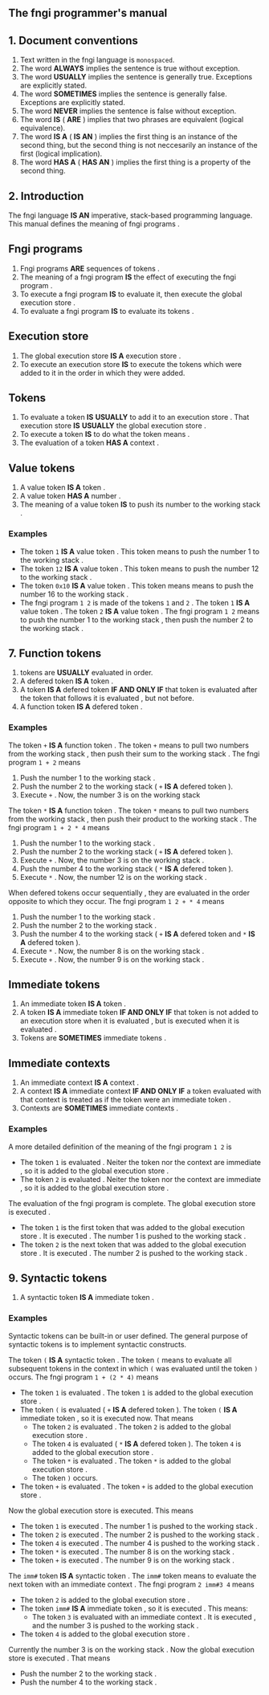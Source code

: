 <div>
<!-- Generated by cxt.py from manual.cxt -->
<h2>The fngi programmer&#x27;s manual</h2><h2>1. Document conventions</h2><ol><li value="1">Text written in the <span>		fngi language			</span> is <code>monospaced</code>.</li><li value="2">The word <span>			<b>ALWAYS</b>			</span> implies the sentence is true without exception.</li><li value="3">The word <span>			<b>USUALLY</b>			</span> implies the sentence is generally true. Exceptions are explicitly stated.</li><li value="4">The word <span>		<b>SOMETIMES</b>			</span> implies the sentence is generally false. Exceptions are explicitly stated.</li><li value="5">The word <span>			<b>NEVER</b>			</span> implies the sentence is false without exception.</li><li value="6">The word <span>			<b>IS</b>			</span> (<span>			<b>ARE</b>			</span>) implies that two phrases are equivalent (logical equivalence).</li><li value="7">The word <span>			<b>IS A</b>			</span> (<span>			<b>IS AN</b>			</span>) implies the first thing is an instance of the second thing, but the second thing is not neccesarily an instance of the first (logical implication).</li><li value="8">The word <span>			<b>HAS A</b>			</span> (<span>			<b>HAS AN</b>			</span>) implies the first thing is a property of the second thing.</li></ol> </p><p><h2>2. Introduction</h2>The <span>		fngi language			</span> <span>			<b>IS AN</b>			</span> imperative, stack-based programming language. This manual defines the <span>			meaning				</span> of <span>		fngi programs			</span>.</p><p><h2><span>		Fngi programs			</span></h2><ol><li value="1"><span>		Fngi programs			</span> <span>			<b>ARE</b>			</span> <span>		sequences			</span> of <span>			tokens				</span>.</li><li value="2">The <span>			meaning				</span> of a <span>		fngi program			</span> <span>			<b>IS</b>			</span> the effect of <span>		executing			</span> the <span>		fngi program			</span>.</li><li value="3">To <span>			execute				</span> a <span>		fngi program			</span> <span>			<b>IS</b>			</span> to <span>		evaluate			</span> it, then <span>			execute				</span> the <span>	global execution store		</span>.</li><li value="4">To <span>		evaluate			</span> a <span>		fngi program			</span> <span>			<b>IS</b>			</span> to <span>		evaluate			</span> its <span>			tokens				</span>.</li></ol><h2><span>		Execution store			</span></h2><ol><li value="1">The <span>	global execution store		</span> <span>			<b>IS A</b>			</span> <span>		execution store			</span>.</li><li value="2">To <span>			execute				</span> an <span>		execution store			</span> <span>			<b>IS</b>			</span> to <span>			execute				</span> the <span>			tokens				</span> which were added to it in the order in which they were added.</li></ol><h2><span>		Tokens				</span></h2><ol><li value="1">To <span>		evaluate			</span> a <span>			token				</span> <span>			<b>IS</b>			</span> <span>			<b>USUALLY</b>			</span> to add it to an <span>		execution store			</span>. That <span>		execution store			</span> <span>			<b>IS</b>			</span> <span>			<b>USUALLY</b>			</span> the <span>	global execution store		</span>.</li><li value="2">To <span>			execute				</span> a <span>			token				</span> <span>			<b>IS</b>			</span> to do what the <span>			token				</span> <span>			means				</span>.</li><li value="3">The <span>		evaluation			</span> of a <span>			token				</span> <span>			<b>HAS A</b>			</span> <span>			context				</span>.</p><p>  </li></ol><h2><span>		Value tokens			</span></h2><ol><li value="1">A <span>		value token			</span> <span>			<b>IS A</b>			</span> <span>			token				</span>.</li><li value="2">A <span>		value token			</span> <span>			<b>HAS A</b>			</span> <span>			number				</span>.</li><li value="3">The <span>			meaning				</span> of a <span>		value token			</span> <span>			<b>IS</b>			</span> to <span>			push				</span> its <span>			number				</span> to the <span>		working stack			</span>. </li></ol><h3>Examples</h3><ul><li>The <span>			token				</span> <span>		<code>1</code>				</span> <span>			<b>IS A</b>			</span> <span>		value token			</span>. This <span>			token				</span> <span>			means				</span> to <span>			push				</span> the <span>			number				</span> 1 to the <span>		working stack			</span>.</li><li>The <span>			token				</span> <span>		<code>12</code>			</span> <span>			<b>IS A</b>			</span> <span>		value token			</span>. This <span>			token				</span> <span>			means				</span> to <span>			push				</span> the <span>			number				</span> 12 to the <span>		working stack			</span>.</li><li>The <span>			token				</span> <span>		<code>0x10</code>			</span> <span>			<b>IS A</b>			</span> <span>		value token			</span>. This <span>			token				</span> <span>			means				</span> <span>			means				</span> to <span>			push				</span> the <span>			number				</span> 16 to the <span>		working stack			</span>.</li><li>The <span>		fngi program			</span> <span>		<code>1 2</code>			</span> is made of the <span>			tokens				</span> <span>		<code>1</code>				</span> and <span>		<code>2</code>				</span>. The <span>			token				</span> <span>		<code>1</code>				</span> <span>			<b>IS A</b>			</span> <span>		value token			</span>. The <span>			token				</span> <span>		<code>2</code>				</span> <span>			<b>IS A</b>			</span> <span>		value token			</span>. The <span>		fngi program			</span> <span>		<code>1 2</code>			</span> <span>			means				</span> to <span>			push				</span> the <span>			number				</span> 1 to the <span>		working stack			</span>, then <span>			push				</span> the <span>			number				</span> 2 to the <span>		working stack			</span>. </li></ul><h2>7. <span>	Function tokens			</span></h2><ol><li value="1"><span>			tokens				</span> are <span>			<b>USUALLY</b>			</span> <span>		evaluated			</span> in order.</li><li value="2">A <span>			defered				</span> <span>			token				</span> <span>			<b>IS A</b>			</span> <span>			token				</span>.</li><li value="3">A <span>			token				</span> <span>			<b>IS A</b>			</span> <span>			defered				</span> <span>			token				</span> <span>			<b>IF AND ONLY IF</b>		</span> that <span>			token				</span> is <span>		evaluated			</span> after the <span>			token				</span> that follows it is <span>		evaluated			</span>, but not before.</li><li value="4">A <span>		function token			</span> <span>			<b>IS A</b>			</span> <span>			defered				</span> <span>			token				</span>.</li></ol><h3>Examples</h3>The <span>			token				</span> <span>		<code>+</code>				</span> <span>			<b>IS A</b>			</span> <span>		function token			</span>. The <span>			token				</span> <span>		<code>+</code>				</span> <span>			means				</span> to <span>			pull				</span> two <span>			numbers				</span> from the <span>		working stack			</span>, then <span>			push				</span> their sum to the <span>		working stack			</span>. The <span>		fngi program			</span> <span>	<code>1 + 2</code>			</span> <span>			means				</span></p><p><ol><li value="1"><span>			Push				</span> the <span>			number				</span> 1 to the <span>		working stack			</span>.</li><li value="2"><span>			Push				</span> the <span>			number				</span> 2 to the <span>		working stack			</span> (<span>		<code>+</code>				</span> <span>			<b>IS A</b>			</span> <span>			defered				</span> <span>			token				</span>).</li><li value="3">Execute <span>		<code>+</code>				</span>. Now, the <span>			number				</span> 3 is on the <span>		working stack			</span></li></ol>The token <span>		<code>*</code>				</span> <span>			<b>IS A</b>			</span> <span>		function token			</span>. The <span>			token				</span> <span>		<code>*</code>				</span> <span>			means				</span> to <span>			pull				</span> two <span>			numbers				</span> from the <span>		working stack			</span>, then <span>			push				</span> their product to the <span>		working stack			</span>. The <span>		fngi program			</span> <span>	<code>1 + 2 * 4</code>			</span> <span>			means				</span></p><p><ol><li value="1"><span>			Push				</span> the <span>			number				</span> 1 to the <span>		working stack			</span>.</li><li value="2"><span>			Push				</span> the <span>			number				</span> 2 to the <span>		working stack			</span> (<span>		<code>+</code>				</span> <span>			<b>IS A</b>			</span> <span>			defered				</span> <span>			token				</span>).</li><li value="3">Execute <span>		<code>+</code>				</span>. Now, the <span>			number				</span> 3 is on the <span>		working stack			</span>.</li><li value="4"><span>			Push				</span> the <span>			number				</span> 4 to the <span>		working stack			</span> (<span>		<code>*</code>				</span> <span>			<b>IS A</b>			</span> <span>			defered				</span> <span>			token				</span>).</li><li value="5">Execute <span>		<code>*</code>				</span>. Now, the <span>			number				</span> 12 is on the <span>		working stack			</span>.</li></ol>When <span>			defered				</span> <span>			tokens				</span> occur <span>		sequentially			</span>, they are <span>		evaluated			</span> in the order opposite to which they occur. The <span>		fngi program			</span> <span>	<code>1 2 + * 4</code>			</span> <span>			means				</span></p><p><ol><li value="1"><span>			Push				</span> the <span>			number				</span> 1 to the <span>		working stack			</span>.</li><li value="2"><span>			Push				</span> the <span>			number				</span> 2 to the <span>		working stack			</span>.</li><li value="3"><span>			Push				</span> the <span>			number				</span> 4 to the <span>		working stack			</span> (<span>		<code>+</code>				</span> <span>			<b>IS A</b>			</span> <span>			defered				</span> <span>			token				</span> and <span>		<code>*</code>				</span> <span>			<b>IS A</b>			</span> <span>			defered				</span> <span>			token				</span>).</li><li value="4">Execute <span>		<code>*</code>				</span>. Now, the <span>			number				</span> 8 is on the <span>		working stack			</span>.</li><li value="5">Execute <span>		<code>+</code>				</span>. Now, the <span>			number				</span> 9 is on the <span>		working stack			</span>.</li></ol></p><p><h2><span>		Immediate			</span> <span>			tokens				</span></h2><ol><li value="1">An <span>		immediate			</span> <span>			token				</span> <span>			<b>IS A</b>			</span> <span>			token				</span>.</li><li value="2">A <span>			token				</span> <span>			<b>IS A</b>			</span> <span>		immediate			</span> <span>			token				</span> <span>			<b>IF AND ONLY IF</b>		</span> that <span>			token				</span> is not added to an <span>		execution store			</span> when it is <span>		evaluated			</span>, but is <span>		executed			</span> when it is <span>		evaluated			</span>.</li><li value="3"><span>		Tokens				</span> are <span>		<b>SOMETIMES</b>			</span> <span>		immediate			</span> <span>			tokens				</span>.</li></ol><h2><span>		Immediate			</span> <span>		contexts			</span></h2><ol><li value="1">An <span>		immediate			</span> <span>			context				</span> <span>			<b>IS A</b>			</span> <span>			context				</span>.</li><li value="2">A <span>			context				</span> <span>			<b>IS A</b>			</span> <span>		immediate			</span> <span>			context				</span> <span>			<b>IF AND ONLY IF</b>		</span> a <span>			token				</span> <span>		evaluated			</span> with that <span>			context				</span> is treated as if the <span>			token				</span> were an <span>		immediate			</span> <span>			token				</span>.</li><li value="3"><span>		Contexts			</span> are <span>		<b>SOMETIMES</b>			</span> <span>		immediate			</span> <span>		contexts			</span>.</li></ol><h3>Examples</h3>A more detailed definition of the meaning of the <span>		fngi program			</span> <span>		<code>1 2</code>			</span> is</p><p><ul><li>The <span>			token				</span> <span>		<code>1</code>				</span> is <span>		evaluated			</span>. Neiter the <span>			token				</span> nor the <span>			context				</span> are <span>		immediate			</span>, so it is added to the <span>	global execution store		</span>.</li><li>The <span>			token				</span> <span>		<code>2</code>				</span> is <span>		evaluated			</span>. Neiter the <span>			token				</span> nor the <span>			context				</span> are <span>		immediate			</span>, so it is added to the <span>	global execution store		</span>.</li></ul>The <span>		evaluation			</span> of the <span>		fngi program			</span> is complete. The <span>	global execution store		</span> is <span>		executed			</span>.</p><p><ul><li>The token <span>		<code>1</code>				</span> is the first <span>			token				</span> that was added to the <span>	global execution store		</span>. It is <span>		executed			</span>. The <span>			number				</span> 1 is pushed to the <span>		working stack			</span>.</li><li>The token <span>		<code>2</code>				</span> is the next <span>			token				</span> that was added to the <span>	global execution store		</span>. It is <span>		executed			</span>. The <span>			number				</span> 2 is pushed to the <span>		working stack			</span>.</li></ul><h2>9. <span>	Syntactic tokens		</span></h2><ol><li value="1">A <span>		syntactic token			</span> <span>			<b>IS A</b>			</span> <span>		immediate			</span> <span>			token				</span>.</li></ol><h3>Examples</h3><span>	Syntactic tokens		</span> can be built-in or user defined. The general purpose of <span>		syntactic tokens		</span> is to implement syntactic constructs. </p><p>The <span>			token				</span> <span>	<code>(</code>				</span> <span>			<b>IS A</b>			</span> <span>		syntactic token			</span>. The <span>			token				</span> <span>	<code>(</code>				</span> means to <span>		evaluate			</span> all subsequent <span>			tokens				</span> in the <span>			context				</span> in which <span>	<code>(</code>				</span> was <span>		evaluated			</span> until the <span>			token				</span> <span>	<code>)</code>				</span> occurs. The <span>		fngi program			</span> <span>	<code>1 + (2 * 4)</code>		</span> means</p><p><ul><li>The <span>			token				</span> <span>		<code>1</code>				</span> is <span>		evaluated			</span>. The <span>			token				</span> <span>		<code>1</code>				</span> is added to the <span>	global execution store		</span>.</li><li>The <span>			token				</span> <span>	<code>(</code>				</span> is <span>		evaluated			</span> (<span>		<code>+</code>				</span> <span>			<b>IS A</b>			</span> <span>			defered				</span> <span>			token				</span>). The <span>			token				</span> <span>	<code>(</code>				</span> <span>			<b>IS A</b>			</span> <span>		immediate			</span> <span>			token				</span>, so it is <span>		executed			</span> now. That means <ul><li>The <span>			token				</span> <span>		<code>2</code>				</span> is <span>		evaluated			</span>. The <span>			token				</span> <span>		<code>2</code>				</span> is added to the <span>	global execution store		</span>.</li><li>The <span>			token				</span> <span>		<code>4</code>				</span> is <span>		evaluated			</span> (<span>		<code>*</code>				</span> <span>			<b>IS A</b>			</span> <span>			defered				</span> <span>			token				</span>). The <span>			token				</span> <span>		<code>4</code>				</span> is added to the <span>	global execution store		</span>.</li><li>The <span>			token				</span> <span>		<code>*</code>				</span> is <span>		evaluated			</span>. The <span>			token				</span> <span>		<code>*</code>				</span> is added to the <span>	global execution store		</span>.</li><li>The <span>			token				</span> <span>	<code>)</code>				</span> occurs.</li></ul></li><li>The <span>			token				</span> <span>		<code>+</code>				</span> is <span>		evaluated			</span>. The <span>			token				</span> <span>		<code>+</code>				</span> is added to the <span>	global execution store		</span>.</li></ul>Now the <span>	global execution store		</span> is executed. This means</p><p><ul><li>The <span>			token				</span> <span>		<code>1</code>				</span> is <span>		executed			</span>. The <span>			number				</span> 1 is <span>			pushed				</span> to the <span>		working stack			</span>.</li><li>The <span>			token				</span> <span>		<code>2</code>				</span> is <span>		executed			</span>. The <span>			number				</span> 2 is <span>			pushed				</span> to the <span>		working stack			</span>.</li><li>The <span>			token				</span> <span>		<code>4</code>				</span> is <span>		executed			</span>. The <span>			number				</span> 4 is <span>			pushed				</span> to the <span>		working stack			</span>.</li><li>The <span>			token				</span> <span>		<code>*</code>				</span> is <span>		executed			</span>. The <span>			number				</span> 8 is on the <span>		working stack			</span>.</li><li>The <span>			token				</span> <span>		<code>+</code>				</span> is <span>		executed			</span>. The <span>			number				</span> 9 is on the <span>		working stack			</span>.</li></ul>The <span>		<code>imm#</code>			</span> <span>			token				</span> <span>			<b>IS A</b>			</span> <span>		syntactic token			</span>. The <span>		<code>imm#</code>			</span> <span>			token				</span> <span>			means				</span> to <span>		evaluate			</span> the next <span>			token				</span> with an <span>		immediate			</span> <span>			context				</span>. The <span>		fngi program			</span> <span>	<code>2 imm#3 4</code>			</span> <span>			means				</span></p><p><ul><li>The <span>			token				</span> <span>		<code>2</code>				</span> is added to the <span>	global execution store		</span>.</li><li>The <span>			token				</span> <span>		<code>imm#</code>			</span> <span>			<b>IS A</b>			</span> <span>		immediate			</span> <span>			token				</span>, so it is <span>		executed			</span>. This means: <ul><li>The <span>			token				</span> <span>		<code>3</code>				</span> is <span>		evaluated			</span> with an <span>		immediate			</span> <span>			context				</span>. It is <span>		executed			</span>, and the <span>			number				</span> 3 is pushed to the <span>		working stack			</span>.</li></ul></li><li>The <span>			token				</span> <span>		<code>4</code>				</span> is added to the <span>	global execution store		</span>.</li></ul>Currently the <span>			number				</span> 3 is on the <span>		working stack			</span>. Now the <span>	global execution store		</span> is <span>		executed			</span>. That means</p><p><ul><li><span>			Push				</span> the <span>			number				</span> 2 to the <span>		working stack			</span>.</li><li><span>			Push				</span> the <span>			number				</span> 4 to the <span>		working stack			</span>.</li></ul></p><p></p><p></p><p></p><p></p><p></p><p></p><p></p><p></p><p></p><p></p><p></div>